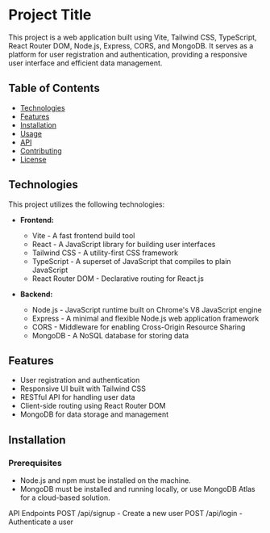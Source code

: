 # Project Title

This project is a web application built using Vite, Tailwind CSS, TypeScript, React Router DOM, Node.js, Express, CORS, and MongoDB. It serves as a platform for user registration and authentication, providing a responsive user interface and efficient data management.

## Table of Contents

- [Technologies](#technologies)
- [Features](#features)
- [Installation](#installation)
- [Usage](#usage)
- [API](#api)
- [Contributing](#contributing)
- [License](#license)

## Technologies

This project utilizes the following technologies:

- **Frontend:**
  - Vite - A fast frontend build tool
  - React - A JavaScript library for building user interfaces
  - Tailwind CSS - A utility-first CSS framework
  - TypeScript - A superset of JavaScript that compiles to plain JavaScript
  - React Router DOM - Declarative routing for React.js

- **Backend:**
  - Node.js - JavaScript runtime built on Chrome's V8 JavaScript engine
  - Express - A minimal and flexible Node.js web application framework
  - CORS - Middleware for enabling Cross-Origin Resource Sharing
  - MongoDB - A NoSQL database for storing data

## Features

- User registration and authentication
- Responsive UI built with Tailwind CSS
- RESTful API for handling user data
- Client-side routing using React Router DOM
- MongoDB for data storage and management

## Installation

### Prerequisites

- Node.js and npm must be installed on the machine.
- MongoDB must be installed and running locally, or use MongoDB Atlas for a cloud-based solution.

API
Endpoints
POST /api/signup - Create a new user
POST /api/login - Authenticate a user
